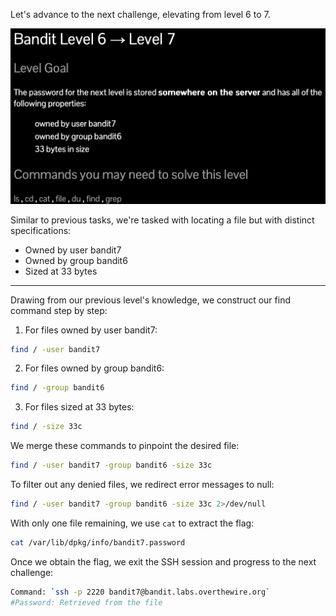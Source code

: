 Let's advance to the next challenge, elevating from level 6 to 7.

![untitled](ScreenShots/Level%206%20->%207.jpg)

Similar to previous tasks, we're tasked with locating a file but with distinct specifications:
- Owned by user bandit7
- Owned by group bandit6
- Sized at 33 bytes
---
Drawing from our previous level's knowledge, we construct our find command step by step:
1. For files owned by user bandit7:
```bash
find / -user bandit7
```
2. For files owned by group bandit6:
```bash
find / -group bandit6
```
3. For files sized at 33 bytes:
```bash
find / -size 33c
```

We merge these commands to pinpoint the desired file:
```bash
find / -user bandit7 -group bandit6 -size 33c
```

To filter out any denied files, we redirect error messages to null:
```bash
find / -user bandit7 -group bandit6 -size 33c 2>/dev/null
```

With only one file remaining, we use `cat` to extract the flag:
```bash
cat /var/lib/dpkg/info/bandit7.password
```

Once we obtain the flag, we exit the SSH session and progress to the next challenge:
```bash
Command: `ssh -p 2220 bandit7@bandit.labs.overthewire.org`
#Password: Retrieved from the file
```
<!-- Password: `z7WtoNQU2XfjmMtWA8u5rN4vzqu4v99S` -->